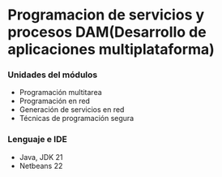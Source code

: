 # Programacion de servicios y procesos DAM(Desarrollo de aplicaciones multiplataforma)

### Unidades del módulos

- Programación multitarea
- Programación en red
- Generación de servicios en red
- Técnicas de programación segura

### Lenguaje e IDE

- Java, JDK 21
- Netbeans 22
